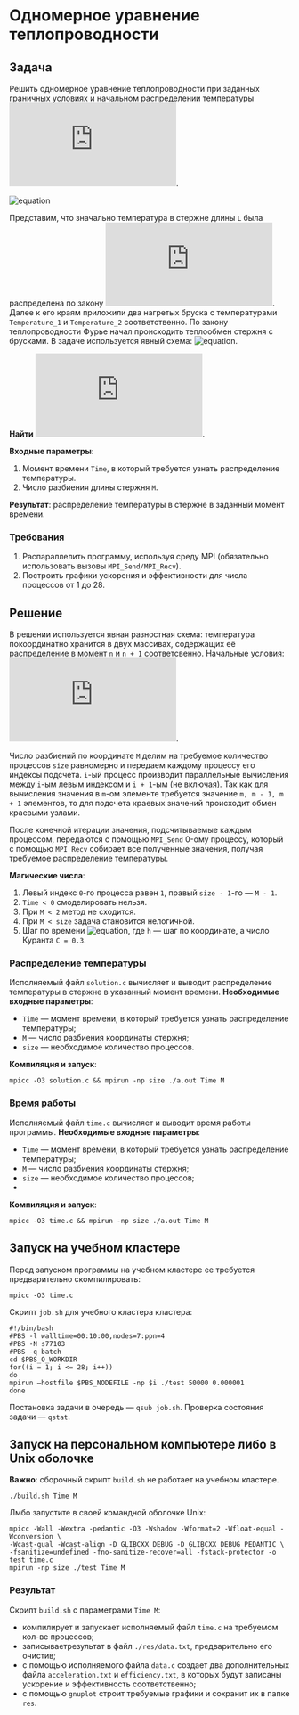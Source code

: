 # **Одномерное уравнение теплопроводности**

## **Задача** 

Решить одномерное уравнение теплопроводности при заданных граничных условиях и
начальном распределении температуры ![equation](https://latex.codecogs.com/gif.latex?f(x)). 

![equation](https://latex.codecogs.com/gif.latex?\frac{\partial&space;u}{\partial&space;t}&space;=&space;\frac{\partial^2&space;u}{\partial&space;x^2},&space;x&space;\in[0,&space;1],&space;u(x,&space;0)&space;=&space;f(x),&space;u(0,&space;t)&space;=&space;u_1,&space;u(1,&space;t)&space;=&space;u_{\text{r}})


Представим, что значально температура в стержне длины `L` была распределена по
закону ![equation](https://latex.codecogs.com/gif.latex?f(x)). Далее к его краям
приложили два нагретых бруска с температурами `Temperature_1` и `Temperature_2`
соответственно. По закону теплопроводности Фурье начал происходить теплообмен
стержня с брусками. В задаче используется явный схема: ![equation](https://latex.codecogs.com/gif.latex?u_{m}^{n&space;&plus;&space;1}&space;=&space;u_m^n&space;&plus;&space;\frac{\tau}{h^2}(u_{m&space;-&space;1}^n&space;-&space;2u_m^n&space;&plus;&space;u_{m&space;&plus;&space;1}^{n})).

**Найти** ![equation](https://latex.codecogs.com/gif.latex?u(x,&space;T)).

**Входные параметры**:
1. Момент времени `Time`, в который требуется узнать распределение температуры.
2. Число разбиения длины стержня `M`.

**Результат**: распределение температуры в стержне в заданный момент времени.

### **Требования**
1. Распараллелить программу, используя среду MPI (обязательно использовать
вызовы `MPI_Send/MPI_Recv`).
2. Построить графики ускорения и эффективности для числа процессов от 1 до 28.

## **Решение**

В решении используется явная разностная схема: температура покоординатно
хранится в двух массивах, содержащих её распределение в момент `n` и `n + 1`
соответсвенно. Начальные условия: ![equation](https://latex.codecogs.com/gif.latex?u(x,&space;0)&space;=&space;f(x)&space;=&space;0).

Число разбиений по координате `M` делим на требуемое количество процессов `size`
равномерно и передаем каждому процессу его индексы подсчета. `i`-ый процесс
производит параллельные вычисления между `i`-ым левым индексом и `i + 1`-ым
(не включая). Так как для вычисления значения в `m`-ом элементе требуется
значение `m, m - 1, m + 1` элементов, то для подсчета краевых значений
происходит обмен краевыми узлами. 

После конечной итерации значения, подсчитываемые каждым процессом, передаются с
помощью `MPI_Send` 0-ому процессу, который с помощью `MPI_Recv` собирает
все полученные значения, получая требуемое распределение температуры.

**Магические числа**:
1. Левый индекс `0`-го процесса равен `1`, правый `size - 1`-го — `M - 1`.
2. `Time < 0` смоделировать нельзя.
3. При `M < 2` метод не сходится.
4. При `M < size` задача становится нелогичной.
5. Шаг по времени ![equation](https://latex.codecogs.com/gif.latex?\tau&space;=&space;C&space;\cdot&space;h), где `h` — шаг по координате, а число Куранта `C = 0.3`.

### **Распределение температуры**

Исполняемый файл `solution.c` вычисляет и выводит распределение температуры в 
стержне в указанный момент времени. **Необходимые входные параметры**:
 - `Time` — момент времени, в который требуется узнать распределение температуры;
 - `M` — число разбиения координаты стержня;
 - `size` — необходимое количество процессов.

**Компиляция и запуск**:
```
mpicc -O3 solution.c && mpirun -np size ./a.out Time M
```

### **Время работы**

Исполняемый файл `time.c` вычисляет и выводит время работы программы. **Необходимые входные параметры**:
 - `Time` — момент времени, в который требуется узнать распределение температуры;
 - `M` — число разбиения координаты стержня;
 - `size` — необходимое количество процессов;
 - 

**Компиляция и запуск**:
```
mpicc -O3 time.c && mpirun -np size ./a.out Time M
```

## **Запуск на учебном кластере**

Перед запуском программы на учебном кластере ее требуется предварительно
скомпилировать:
```
mpicc -O3 time.c
```

Скрипт `job.sh` для учебного кластера кластера:
```
#!/bin/bash
#PBS -l walltime=00:10:00,nodes=7:ppn=4
#PBS -N s77103
#PBS -q batch
cd $PBS_O_WORKDIR
for((i = 1; i <= 28; i++))
do
mpirun —hostfile $PBS_NODEFILE -np $i ./test 50000 0.000001
done
```

Постановка задачи в очередь — `qsub job.sh`. Проверка состояния задачи — `qstat`.

## **Запуск на персональном компьютере либо в Unix оболочке**

**Важно**: сборочный скрипт `build.sh` не работает на учебном кластере.
```
./build.sh Time M
```

Лмбо запустите в своей командной оболочке Unix:

```
mpicc -Wall -Wextra -pedantic -O3 -Wshadow -Wformat=2 -Wfloat-equal -Wconversion \
-Wcast-qual -Wcast-align -D_GLIBCXX_DEBUG -D_GLIBCXX_DEBUG_PEDANTIC \
-fsanitize=undefined -fno-sanitize-recover=all -fstack-protector -o test time.c
mpirun -np size ./test Time M
```

### **Результат**

Скрипт `build.sh` с параметрами `Time M`:
 - компилирует и запускает исполняемый файл `time.c` на требуемом кол-ве процессов;
 - записываетрезультат  в файл `./res/data.txt`, предварительно его очистив;
 - с помощью исполняемого файла `data.c` создает два дополнительных файла
`acceleration.txt` и `efficiency.txt`, в которых будут записаны ускорение и
эффективность соответственно;
 - с помощью `gnuplot` строит требуемые графики и сохранит их в папкe `res`.